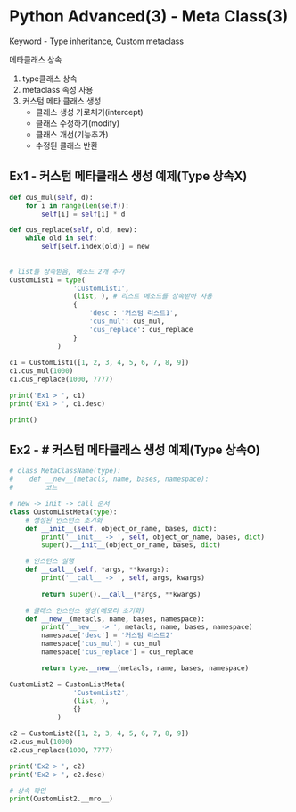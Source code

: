# Python Advanced(3) - Meta Class(3)
Keyword - Type inheritance, Custom metaclass

메타클래스 상속
1. type클래스 상속
2. metaclass 속성 사용
3. 커스텀 메타 클래스 생성
   - 클래스 생성 가로채기(intercept)
   - 클래스 수정하기(modify)
   - 클래스 개선(기능추가)
   - 수정된 클래스 반환

## Ex1 - 커스텀 메타클래스 생성 예제(Type 상속X)
```python
def cus_mul(self, d):
    for i in range(len(self)):
        self[i] = self[i] * d

def cus_replace(self, old, new):
    while old in self:
        self[self.index(old)] = new
   
 
# list를 상속받음, 메소드 2개 추가
CustomList1 = type(
                'CustomList1', 
                (list, ), # 리스트 메소드를 상속받아 사용
                { 
                    'desc': '커스텀 리스트1', 
                    'cus_mul': cus_mul, 
                    'cus_replace': cus_replace
                }
            )
 
c1 = CustomList1([1, 2, 3, 4, 5, 6, 7, 8, 9])
c1.cus_mul(1000)
c1.cus_replace(1000, 7777)

print('Ex1 > ', c1)    
print('Ex1 > ', c1.desc)   

print()

```
## Ex2 - # 커스텀 메타클래스 생성 예제(Type 상속O)
```python
# class MetaClassName(type):
#    def __new__(metacls, name, bases, namespace):
#        코드

# new -> init -> call 순서
class CustomListMeta(type):
    # 생성된 인스턴스 초기화
    def __init__(self, object_or_name, bases, dict):
        print('__init__ -> ', self, object_or_name, bases, dict)
        super().__init__(object_or_name, bases, dict)

    # 인스턴스 실행
    def __call__(self, *args, **kwargs):
        print('__call__ -> ', self, args, kwargs)
        
        return super().__call__(*args, **kwargs)

    # 클래스 인스턴스 생성(메모리 초기화)
    def __new__(metacls, name, bases, namespace):
        print('__new__ -> ', metacls, name, bases, namespace)
        namespace['desc'] = '커스텀 리스트2'
        namespace['cus_mul'] = cus_mul
        namespace['cus_replace'] = cus_replace

        return type.__new__(metacls, name, bases, namespace)

CustomList2 = CustomListMeta(
                'CustomList2', 
                (list, ), 
                {}
            )

c2 = CustomList2([1, 2, 3, 4, 5, 6, 7, 8, 9])
c2.cus_mul(1000)
c2.cus_replace(1000, 7777)

print('Ex2 > ', c2)
print('Ex2 > ', c2.desc)

# 상속 확인
print(CustomList2.__mro__)
```